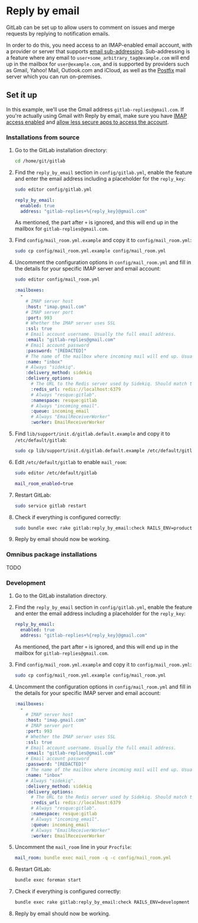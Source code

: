 # Reply by email

GitLab can be set up to allow users to comment on issues and merge requests by replying to notification emails.

In order to do this, you need access to an IMAP-enabled email account, with a provider or server that supports [email sub-addressing](https://en.wikipedia.org/wiki/Email_address#Sub-addressing). Sub-addressing is a feature where any email to `user+some_arbitrary_tag@example.com` will end up in the mailbox for `user@example.com`, and is supported by providers such as Gmail, Yahoo! Mail, Outlook.com and iCloud, as well as the [Postfix](http://www.postfix.org/) mail server which you can run on-premises.

## Set it up

In this example, we'll use the Gmail address `gitlab-replies@gmail.com`. If you're actually using Gmail with Reply by email, make sure you have [IMAP access enabled](https://support.google.com/mail/troubleshooter/1668960?hl=en#ts=1665018) and [allow less secure apps to access the account](https://support.google.com/accounts/answer/6010255).

### Installations from source

1. Go to the GitLab installation directory:

    ```sh
    cd /home/git/gitlab
    ```

1. Find the `reply_by_email` section in `config/gitlab.yml`, enable the feature and enter the email address including a placeholder for the `reply_key`:

    ```sh
    sudo editor config/gitlab.yml
    ```
    
    ```yaml
    reply_by_email:
      enabled: true
      address: "gitlab-replies+%{reply_key}@gmail.com"
    ```

    As mentioned, the part after `+` is ignored, and this will end up in the mailbox for `gitlab-replies@gmail.com`.

2. Find `config/mail_room.yml.example` and copy it to `config/mail_room.yml`:
    
    ```sh
    sudo cp config/mail_room.yml.example config/mail_room.yml
    ```

3. Uncomment the configuration options in `config/mail_room.yml` and fill in the details for your specific IMAP server and email account:

    ```sh
    sudo editor config/mail_room.yml
    ```

    ```yaml
    :mailboxes:
      -
        # IMAP server host
        :host: "imap.gmail.com"
        # IMAP server port
        :port: 993
        # Whether the IMAP server uses SSL
        :ssl: true
        # Email account username. Usually the full email address.
        :email: "gitlab-replies@gmail.com"
        # Email account password
        :password: "[REDACTED]"
        # The name of the mailbox where incoming mail will end up. Usually "inbox".
        :name: "inbox"
        # Always "sidekiq".
        :delivery_method: sidekiq
        :delivery_options:
          # The URL to the Redis server used by Sidekiq. Should match the URL in config/resque.yml.
          :redis_url: redis://localhost:6379
          # Always "resque:gitlab".
          :namespace: resque:gitlab
          # Always "incoming_email".
          :queue: incoming_email
          # Always "EmailReceiverWorker"
          :worker: EmailReceiverWorker
    ```


4.  Find `lib/support/init.d/gitlab.default.example` and copy it to `/etc/default/gitlab`:
    
    ```sh
    sudo cp lib/support/init.d/gitlab.default.example /etc/default/gitlab
    ```

5. Edit `/etc/default/gitlab` to enable `mail_room`:

    ```sh
    sudo editor /etc/default/gitlab
    ```
    
    ```sh
    mail_room_enabled=true
    ```

6. Restart GitLab:
    
    ```sh
    sudo service gitlab restart
    ```

7. Check if everything is configured correctly:

    ```sh
    sudo bundle exec rake gitlab:reply_by_email:check RAILS_ENV=production
    ```

8. Reply by email should now be working.

### Omnibus package installations

TODO

### Development

1. Go to the GitLab installation directory.

1. Find the `reply_by_email` section in `config/gitlab.yml`, enable the feature and enter the email address including a placeholder for the `reply_key`:
    
    ```yaml
    reply_by_email:
      enabled: true
      address: "gitlab-replies+%{reply_key}@gmail.com"
    ```

    As mentioned, the part after `+` is ignored, and this will end up in the mailbox for `gitlab-replies@gmail.com`.

2. Find `config/mail_room.yml.example` and copy it to `config/mail_room.yml`:
    
    ```sh
    sudo cp config/mail_room.yml.example config/mail_room.yml
    ```

3. Uncomment the configuration options in `config/mail_room.yml` and fill in the details for your specific IMAP server and email account:

    ```yaml
    :mailboxes:
      -
        # IMAP server host
        :host: "imap.gmail.com"
        # IMAP server port
        :port: 993
        # Whether the IMAP server uses SSL
        :ssl: true
        # Email account username. Usually the full email address.
        :email: "gitlab-replies@gmail.com"
        # Email account password
        :password: "[REDACTED]"
        # The name of the mailbox where incoming mail will end up. Usually "inbox".
        :name: "inbox"
        # Always "sidekiq".
        :delivery_method: sidekiq
        :delivery_options:
          # The URL to the Redis server used by Sidekiq. Should match the URL in config/resque.yml.
          :redis_url: redis://localhost:6379
          # Always "resque:gitlab".
          :namespace: resque:gitlab
          # Always "incoming_email".
          :queue: incoming_email
          # Always "EmailReceiverWorker"
          :worker: EmailReceiverWorker
    ```

4. Uncomment the `mail_room` line in your `Procfile`:

    ```yaml
    mail_room: bundle exec mail_room -q -c config/mail_room.yml
    ```

6. Restart GitLab:
    
    ```sh
    bundle exec foreman start
    ```

7. Check if everything is configured correctly:

    ```sh
    bundle exec rake gitlab:reply_by_email:check RAILS_ENV=development
    ```

8. Reply by email should now be working.
